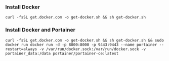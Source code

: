 ### Install Docker

`curl -fsSL get.docker.com -o get-docker.sh && sh get-docker.sh`

### Install Docker and Portainer

`curl -fsSL get.docker.com -o get-docker.sh && sh get-docker.sh && sudo docker run docker run -d -p 8000:8000 -p 9443:9443 --name portainer --restart=always -v /var/run/docker.sock:/var/run/docker.sock -v portainer_data:/data portainer/portainer-ce:latest`
